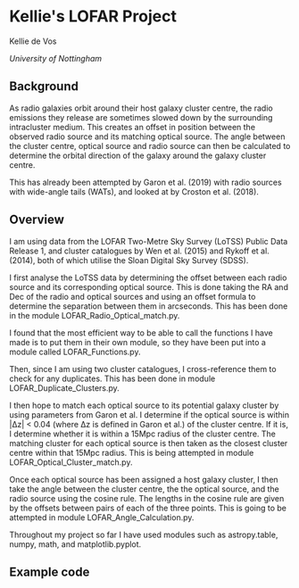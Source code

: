 # Kellie's LOFAR Project

Kellie de Vos

*University of Nottingham*

## Background

As radio galaxies orbit around their host galaxy cluster centre, the radio emissions they release are sometimes slowed down by the surrounding intracluster medium. This creates an offset in position between the observed radio source and its matching optical source. The angle between the cluster centre, optical source and radio source can then be calculated to determine the orbital direction of the galaxy around the galaxy cluster centre.

This has already been attempted by Garon et al. (2019) with radio sources with wide-angle tails (WATs), and looked at by Croston et al. (2018).

## Overview

I am using data from the LOFAR Two-Metre Sky Survey (LoTSS) Public Data Release 1, and cluster catalogues by Wen et al. (2015) and Rykoff et al. (2014), both of which utilise the Sloan Digital Sky Survey (SDSS).

I first analyse the LoTSS data by determining the offset between each radio source and its corresponding optical source. This is done taking the RA and Dec of the radio and optical sources and using an offset formula to determine the separation between them in arcseconds. This has been done in the module LOFAR_Radio_Optical_match.py.

I found that the most efficient way to be able to call the functions I have made is to put them in their own module, so they have been put into a module called LOFAR_Functions.py.

Then, since I am using two cluster catalogues, I cross-reference them to check for any duplicates. This has been done in module LOFAR_Duplicate_Clusters.py.

I then hope to match each optical source to its potential galaxy cluster by using parameters from Garon et al. I determine if the optical source is within |Δz| < 0.04 (where Δz is defined in Garon et al.) of the cluster centre. If it is, I determine whether it is within a 15Mpc radius of the cluster centre. The matching cluster for each optical source is then taken as the closest cluster centre within that 15Mpc radius. This is being attempted in module LOFAR_Optical_Cluster_match.py.

Once each optical source has been assigned a host galaxy cluster, I then take the angle between the cluster centre, the the optical source, and the radio source using the cosine rule. The lengths in the cosine rule are given by the offsets between pairs of each of the three points. This is going to be attempted in module LOFAR_Angle_Calculation.py.

Throughout my project so far I have used modules such as astropy.table, numpy, math, and matplotlib.pyplot.

## Example code

```python

```
